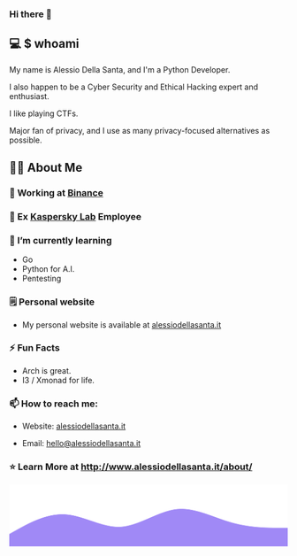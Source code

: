 ### Hi there 👋

## 💻 $ whoami

My name is Alessio Della Santa, and I'm a Python Developer.

I also happen to be a Cyber Security and Ethical Hacking expert and enthusiast.

I like playing CTFs.

Major fan of privacy, and I use as many privacy-focused alternatives as possible.

## :man_technologist: About Me

### 💼 Working at [Binance](https://binance.com/)

### :telescope: Ex [Kaspersky Lab](https://www.kaspersky.com/) Employee

### :seedling: I’m currently learning

- Go
- Python for A.I.
- Pentesting

### :spiral_notepad: Personal website

- My personal website is available at [alessiodellasanta.it](http://alessiodellasanta.it)

### :zap: Fun Facts

- Arch is great. 
- I3 / Xmonad for life.

### :mailbox: How to reach me:

- Website: [alessiodellasanta.it](http://alessiodellasanta.it)

- Email: [hello@alessiodellasanta.it](mailto:hello@alessiodellasanta.it)


### :star: Learn More at http://www.alessiodellasanta.it/about/

<img src="https://raw.githubusercontent.com/alessio-ds/alessio-ds/main/images/wave.svg" >
